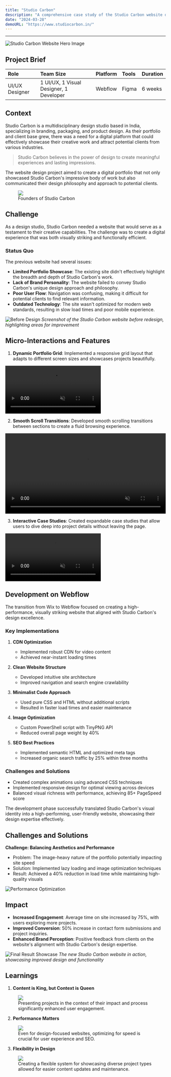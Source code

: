 ```yaml
---
title: "Studio Carbon"
description: "A comprehensive case study of the Studio Carbon website design project"
date: "2024-03-28"
demoURL: "https://www.studiocarbon.in/"
---
```


---

![Studio Carbon Website Hero Image](https://cdn.prod.website-files.com/63c5269fd06f1037b48511a2/65c7aecd48b17a6f46c5f088_Frame%20427321450.webp)

## Project Brief

| Role | Team Size | Platform | Tools | Duration |
|:-----|:----------|:---------|:------|:---------|
| UI/UX Designer | 1 UI/UX, 1 Visual Designer, 1 Developer | Webflow | Figma | 6 weeks |

## Context

Studio Carbon is a multidisciplinary design studio based in India, specializing in branding, packaging, and product design. As their portfolio and client base grew, there was a need for a digital platform that could effectively showcase their creative work and attract potential clients from various industries.

> Studio Carbon believes in the power of design to create meaningful experiences and lasting impressions.

The website design project aimed to create a digital portfolio that not only showcased Studio Carbon's impressive body of work but also communicated their design philosophy and approach to potential clients.

<figure>
  <img src="https://media.licdn.com/dms/image/D4D22AQGeY3rY1qzGqg/feedshare-shrink_800/0/1708409552362?e=2147483647&v=beta&t=QWmD8vI5vL4OfC2ZiaNBLv8vvOoXC88kB0Keonoz2MI">
  <figcaption>Founders of Studio Carbon</figcaption>
</figure>

## Challenge

As a design studio, Studio Carbon needed a website that would serve as a testament to their creative capabilities. The challenge was to create a digital experience that was both visually striking and functionally efficient.

### Status Quo

The previous website had several issues:

- **Limited Portfolio Showcase**: The existing site didn't effectively highlight the breadth and depth of Studio Carbon's work.
- **Lack of Brand Personality**: The website failed to convey Studio Carbon's unique design approach and philosophy.
- **Poor User Flow**: Navigation was confusing, making it difficult for potential clients to find relevant information.
- **Outdated Technology**: The site wasn't optimized for modern web standards, resulting in slow load times and poor mobile experience.

![Before Design](https://dummyimage.com/800x400/c0392b/ffffff&text=Before+Design)
*Screenshot of the Studio Carbon website before redesign, highlighting areas for improvement*

## Micro-Interactions and Features

1. **Dynamic Portfolio Grid**: 
  Implemented a responsive grid layout that adapts to different screen sizes and showcases projects beautifully.

<video src="https://designhawk.cdn.prismic.io/designhawk/ZqFrWR5LeNNTxeRG_home-2-.mp4" autoplay="" playsinline="" loop="" muted=""></video>

2. **Smooth Scroll Transitions**: 
  Developed smooth scrolling transitions between sections to create a fluid browsing experience.

<video autoplay="autoplay" muted="" loop="true" width="100%" playsinline="">
  <source src="https://designhawk.cdn.prismic.io/designhawk/ZqFrXB5LeNNTxeRH_projecthero.mp4" type="video/mp4">
</video>

3. **Interactive Case Studies**: 
  Created expandable case studies that allow users to dive deep into project details without leaving the page.

<video src="https://designhawk.cdn.prismic.io/designhawk/ZqFrXh5LeNNTxeRI_easeintransitions.mp4" autoplay="" playsinline="" loop="" muted=""></video>

## Development on Webflow

The transition from Wix to Webflow focused on creating a high-performance, visually striking website that aligned with Studio Carbon's design excellence.

### Key Implementations

1. **CDN Optimization**
   - Implemented robust CDN for video content
   - Achieved near-instant loading times

2. **Clean Website Structure**
   - Developed intuitive site architecture
   - Improved navigation and search engine crawlability

3. **Minimalist Code Approach**
   - Used pure CSS and HTML without additional scripts
   - Resulted in faster load times and easier maintenance

4. **Image Optimization**
   - Custom PowerShell script with TinyPNG API
   - Reduced overall page weight by 40%

5. **SEO Best Practices**
   - Implemented semantic HTML and optimized meta tags
   - Increased organic search traffic by 25% within three months

### Challenges and Solutions

- Created complex animations using advanced CSS techniques
- Implemented responsive design for optimal viewing across devices
- Balanced visual richness with performance, achieving 85+ PageSpeed score

The development phase successfully translated Studio Carbon's visual identity into a high-performing, user-friendly website, showcasing their design expertise effectively.

## Challenges and Solutions

**Challenge: Balancing Aesthetics and Performance**
  - Problem: The image-heavy nature of the portfolio potentially impacting site speed
  - Solution: Implemented lazy loading and image optimization techniques
  - Result: Achieved a 40% reduction in load time while maintaining high-quality visuals

![Performance Optimization](https://images.prismic.io/designhawk/ZqFseR5LeNNTxeRU_Screenshot2024-07-25023407.png?auto=format,compress)

## Impact

- **Increased Engagement**: Average time on site increased by 75%, with users exploring more projects.
- **Improved Conversion**: 50% increase in contact form submissions and project inquiries.
- **Enhanced Brand Perception**: Positive feedback from clients on the website's alignment with Studio Carbon's design expertise.

![Final Result Showcase](https://dummyimage.com/800x400/3498db/ffffff&text=Final+Result+Showcase)
*The new Studio Carbon website in action, showcasing improved design and functionality*

## Learnings

1. **Content is King, but Context is Queen**

<figure>
  <img src="https://images.prismic.io/designhawk/ZqFvPx5LeNNTxeR6_supermeme_2h40_261.png?auto=format,compress"> 
  <figcaption>Presenting projects in the context of their impact and process significantly enhanced user engagement.</figcaption>
</figure>

2. **Performance Matters**

<figure>
  <img src="https://images.prismic.io/designhawk/ZqFvPh5LeNNTxeR4_supermeme_2h37_441.png?auto=format,compress"> 
  <figcaption>Even for design-focused websites, optimizing for speed is crucial for user experience and SEO.</figcaption>
</figure>

3. **Flexibility in Design**

<figure>
  <img src="https://images.prismic.io/designhawk/ZqFvPx5LeNNTxeR5_supermeme_2h39_01.png?auto=format,compress"> 
  <figcaption> Creating a flexible system for showcasing diverse project types allowed for easier content updates and maintenance.</figcaption>
</figure>